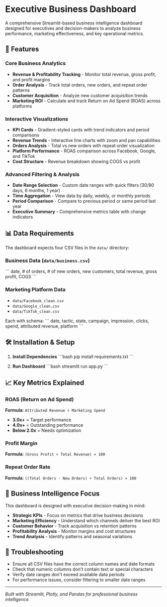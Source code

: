 # Executive Business Dashboard

A comprehensive Streamlit-based business intelligence dashboard designed for executives and decision-makers to analyze business performance, marketing effectiveness, and key operational metrics.

## 🚀 Features

### Core Business Analytics
- **Revenue & Profitability Tracking** - Monitor total revenue, gross profit, and profit margins
- **Order Analysis** - Track total orders, new orders, and repeat order patterns
- **Customer Acquisition** - Analyze new customer acquisition trends
- **Marketing ROI** - Calculate and track Return on Ad Spend (ROAS) across platforms

### Interactive Visualizations
- **KPI Cards** - Gradient-styled cards with trend indicators and period comparisons
- **Revenue Trends** - Interactive line charts with zoom and pan capabilities
- **Orders Analysis** - Total vs new orders with repeat order visualization
- **Platform Performance** - ROAS comparison across Facebook, Google, and TikTok
- **Cost Structure** - Revenue breakdown showing COGS vs profit

### Advanced Filtering & Analysis
- **Date Range Selection** - Custom date ranges with quick filters (30/90 days, 6 months, 1 year)
- **Time Aggregation** - View data by daily, weekly, or monthly periods
- **Period Comparison** - Compare to previous period or same period last year
- **Executive Summary** - Comprehensive metrics table with change indicators

## 📊 Data Requirements

The dashboard expects four CSV files in the `data/` directory:

### Business Data (`data/business.csv`)
\`\`\`
date, # of orders, # of new orders, new customers, total revenue, gross profit, COGS
\`\`\`

### Marketing Platform Data
- `data/Facebook_clean.csv`
- `data/Google_clean.csv` 
- `data/TikTok_clean.csv`

Each with schema:
\`\`\`
date, tactic, state, campaign, impression, clicks, spend, attributed revenue, platform
\`\`\`

## 🛠️ Installation & Setup

1. **Install Dependencies**
\`\`\`bash
pip install requirements.txt
\`\`\`


3. **Run Dashboard**
\`\`\`bash
streamlit run app.py
\`\`\`

## 📈 Key Metrics Explained

### ROAS (Return on Ad Spend)
**Formula**: `Attributed Revenue ÷ Marketing Spend`
- **3.0x+** = Target performance
- **4.0x+** = Outstanding performance
- **Below 2.0x** = Needs optimization

### Profit Margin
**Formula**: `(Gross Profit ÷ Total Revenue) × 100`

### Repeat Order Rate
**Formula**: `((Total Orders - New Orders) ÷ Total Orders) × 100`

## 🎯 Business Intelligence Focus

This dashboard is designed with executive decision-making in mind:

- **Strategic KPIs** - Focus on metrics that drive business decisions
- **Marketing Efficiency** - Understand which channels deliver the best ROI
- **Customer Behavior** - Track acquisition vs retention patterns
- **Profitability Analysis** - Monitor margins and cost structures
- **Trend Analysis** - Identify patterns and seasonal variations




## 🚨 Troubleshooting

- Ensure all CSV files have the correct column names and date formats
- Check that numeric columns don't contain text or special characters
- Verify date ranges don't exceed available data periods
- For performance issues, consider filtering to smaller date ranges

---

*Built with Streamlit, Plotly, and Pandas for professional business intelligence.*
